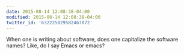 ```yaml
---
date: 2015-08-14 12:08:38-04:00
modified: 2015-08-14 12:08:38-04:00
twitter_id: '632225829582467072'
---
```


  When one is writing about software, does one capitalize the software names? Like, do I say Emacs or emacs?